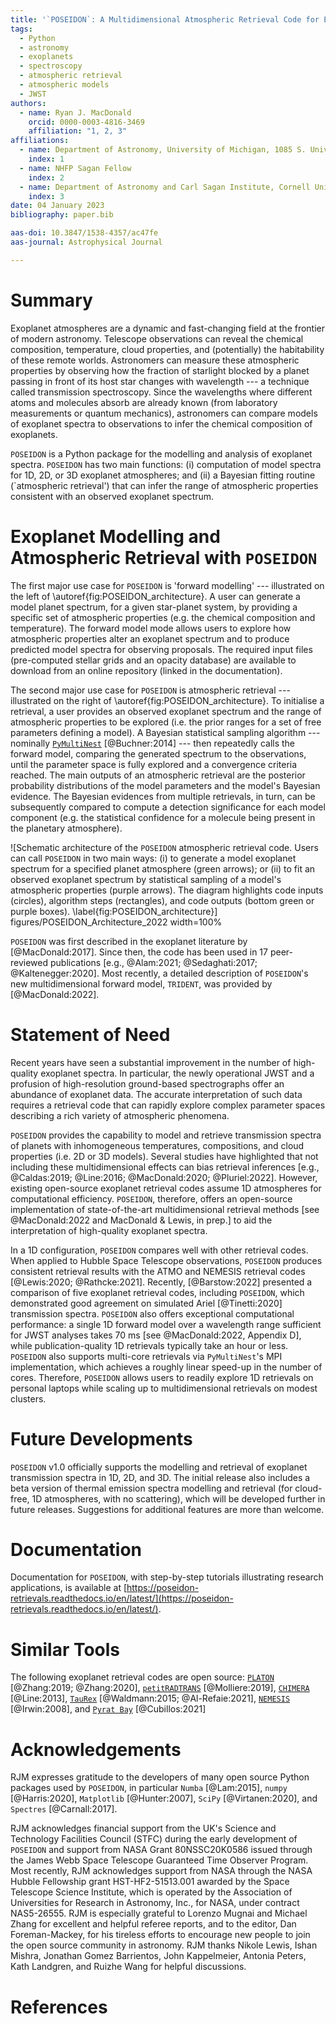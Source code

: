 ```yaml
---
title: '`POSEIDON`: A Multidimensional Atmospheric Retrieval Code for Exoplanet Spectra'
tags:
  - Python
  - astronomy
  - exoplanets
  - spectroscopy
  - atmospheric retrieval
  - atmospheric models
  - JWST
authors:
  - name: Ryan J. MacDonald
    orcid: 0000-0003-4816-3469
    affiliation: "1, 2, 3"
affiliations:
  - name: Department of Astronomy, University of Michigan, 1085 S. University Ave., Ann Arbor, MI 48109, USA
    index: 1
  - name: NHFP Sagan Fellow
    index: 2
  - name: Department of Astronomy and Carl Sagan Institute, Cornell University, 122 Sciences Drive, Ithaca, NY 14853, USA
    index: 3
date: 04 January 2023
bibliography: paper.bib

aas-doi: 10.3847/1538-4357/ac47fe
aas-journal: Astrophysical Journal

--- 
```


# Summary

Exoplanet atmospheres are a dynamic and fast-changing field at the frontier of modern astronomy. Telescope observations can reveal the chemical composition, temperature, cloud properties, and (potentially) the habitability of these remote worlds. Astronomers can measure these atmospheric properties by observing how the fraction of starlight blocked by a planet passing in front of its host star changes with wavelength --- a technique called transmission spectroscopy. Since the wavelengths where different atoms and molecules absorb are already known (from laboratory measurements or quantum mechanics), astronomers can compare models of exoplanet spectra to observations to infer the chemical composition of exoplanets.

`POSEIDON` is a Python package for the modelling and analysis of exoplanet spectra. `POSEIDON` has two main functions: (i) computation of model spectra for 1D, 2D, or 3D exoplanet atmospheres; and (ii) a Bayesian fitting routine (`atmospheric retrieval') that can infer the range of atmospheric properties consistent with an observed exoplanet spectrum.

# Exoplanet Modelling and Atmospheric Retrieval with `POSEIDON`

The first major use case for `POSEIDON` is 'forward modelling' --- illustrated on the left of \autoref{fig:POSEIDON_architecture}. A user can generate a model planet spectrum, for a given star-planet system, by providing a specific set of atmospheric properties (e.g. the chemical composition and temperature). The forward model mode allows users to explore how atmospheric properties alter an exoplanet spectrum and to produce predicted model spectra for observing proposals. The required input files (pre-computed stellar grids and an opacity database) are available to download from an online repository (linked in the documentation).

The second major use case for `POSEIDON` is atmospheric retrieval --- illustrated on the right of \autoref{fig:POSEIDON_architecture}. To initialise a retrieval, a user provides an observed exoplanet spectrum and the range of atmospheric properties to be explored (i.e. the prior ranges for a set of free parameters defining a model). A Bayesian statistical sampling algorithm --- nominally [`PyMultiNest`](https://github.com/JohannesBuchner/PyMultiNest) [@Buchner:2014] --- then repeatedly calls the forward model, comparing the generated spectrum to the observations, until the parameter space is fully explored and a convergence criteria reached. The main outputs of an atmospheric retrieval are the posterior probability distributions of the model parameters and the model's Bayesian evidence. The Bayesian evidences from multiple retrievals, in turn, can be subsequently compared to compute a detection significance for each model component (e.g. the statistical confidence for a molecule being present in the planetary atmosphere).

![Schematic architecture of the `POSEIDON` atmospheric retrieval code. Users can call `POSEIDON` in two main ways: (i) to generate a model exoplanet spectrum for a specified planet atmosphere (green arrows); or (ii) to fit an observed exoplanet spectrum by statistical sampling of a model's atmospheric properties (purple arrows). The diagram highlights code inputs (circles), algorithm steps (rectangles), and code outputs (bottom green or purple boxes). \label{fig:POSEIDON_architecture}]
figures/POSEIDON_Architecture_2022 width=100%


`POSEIDON` was first described in the exoplanet literature by [@MacDonald:2017]. Since then, the code has been used in 17 peer-reviewed publications [e.g., @Alam:2021; @Sedaghati:2017; @Kaltenegger:2020]. Most recently, a detailed description of `POSEIDON`'s new multidimensional forward model, `TRIDENT`, was provided by [@MacDonald:2022].

# Statement of Need

Recent years have seen a substantial improvement in the number of high-quality exoplanet spectra. In particular, the newly operational JWST and a profusion of high-resolution ground-based spectrographs offer an abundance of exoplanet data. The accurate interpretation of such data requires a retrieval code that can rapidly explore complex parameter spaces describing a rich variety of atmospheric phenomena.

`POSEIDON` provides the capability to model and retrieve transmission spectra of planets with inhomogeneous temperatures, compositions, and cloud properties (i.e. 2D or 3D models). Several studies have highlighted that not including these multidimensional effects can bias retrieval inferences [e.g., @Caldas:2019; @Line:2016; @MacDonald:2020; @Pluriel:2022]. However, existing open-source exoplanet retrieval codes assume 1D atmospheres for computational efficiency. `POSEIDON`, therefore, offers an open-source implementation of state-of-the-art multidimensional retrieval methods [see @MacDonald:2022 and MacDonald & Lewis, in prep.] to aid the interpretation of high-quality exoplanet spectra.

In a 1D configuration, `POSEIDON` compares well with other retrieval codes. When applied to Hubble Space Telescope observations, `POSEIDON` produces consistent retrieval results with the ATMO and NEMESIS retrieval codes [@Lewis:2020; @Rathcke:2021]. Recently, [@Barstow:2022] presented a comparison of five exoplanet retrieval codes, including `POSEIDON`, which demonstrated good agreement on simulated Ariel [@Tinetti:2020] transmission spectra. `POSEIDON` also offers exceptional computational performance: a single 1D forward model over a wavelength range sufficient for JWST analyses takes 70 ms [see @MacDonald:2022, Appendix D], while publication-quality 1D retrievals typically take an hour or less. `POSEIDON` also supports multi-core retrievals via `PyMultiNest`'s MPI implementation, which achieves a roughly linear speed-up in the number of cores. Therefore, `POSEIDON` allows users to readily explore 1D retrievals on personal laptops while scaling up to multidimensional retrievals on modest clusters.

# Future Developments

`POSEIDON` v1.0 officially supports the modelling and retrieval of exoplanet transmission spectra in 1D, 2D, and 3D. The initial release also includes a beta version of thermal emission spectra modelling and retrieval (for cloud-free, 1D atmospheres, with no scattering), which will be developed further in future releases. Suggestions for additional features are more than welcome.

# Documentation

Documentation for `POSEIDON`, with step-by-step tutorials illustrating research applications, is available at [https://poseidon-retrievals.readthedocs.io/en/latest/](https://poseidon-retrievals.readthedocs.io/en/latest/). 

# Similar Tools

The following exoplanet retrieval codes are open source: [`PLATON`](https://github.com/ideasrule/platon) [@Zhang:2019; @Zhang:2020], [`petitRADTRANS`](https://gitlab.com/mauricemolli/petitRADTRANS) [@Molliere:2019], [`CHIMERA`](https://github.com/mrline/CHIMERA) [@Line:2013], [`TauRex`](https://github.com/ucl-exoplanets/TauREx3_public) [@Waldmann:2015; @Al-Refaie:2021], [`NEMESIS`](https://github.com/nemesiscode/radtrancode) [@Irwin:2008], and [`Pyrat Bay`](https://github.com/pcubillos/pyratbay) [@Cubillos:2021]

# Acknowledgements

RJM expresses gratitude to the developers of many open source Python packages used by `POSEIDON`, in particular `Numba` [@Lam:2015], `numpy` [@Harris:2020], `Matplotlib` [@Hunter:2007], `SciPy` [@Virtanen:2020], and `Spectres` [@Carnall:2017].

RJM acknowledges financial support from the UK's Science and Technology Facilities Council (STFC) during the early development of `POSEIDON` and support from NASA Grant 80NSSC20K0586 issued through the James Webb Space Telescope Guaranteed Time Observer Program. Most recently, RJM acknowledges support from NASA through the NASA Hubble Fellowship grant HST-HF2-51513.001 awarded by the Space Telescope Science Institute, which is operated by the Association of Universities for Research in Astronomy, Inc., for NASA, under contract NAS5-26555. RJM is especially grateful to Lorenzo Mugnai and Michael Zhang for excellent and helpful referee reports, and to the editor, Dan Foreman-Mackey, for his tireless efforts to encourage new people to join the open source community in astronomy. RJM thanks Nikole Lewis, Ishan Mishra, Jonathan Gomez Barrientos, John Kappelmeier, Antonia Peters, Kath Landgren, and Ruizhe Wang for helpful discussions.

# References

